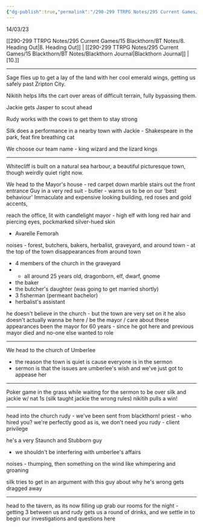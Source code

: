 ```yaml
---
{"dg-publish":true,"permalink":"/290-299 TTRPG Notes/295 Current Games/15 Blackthorn/BT Notes/9./"}
---
```



14/03/23

[[290-299 TTRPG Notes/295 Current Games/15 Blackthorn/BT Notes/8. Heading Out\|8. Heading Out]] | [[290-299 TTRPG Notes/295 Current Games/15 Blackthorn/BT Notes/Blackthorn Journal\|Blackthorn Journal]] | [10.]]

---

Sage flies up to get a lay of the land with her cool emerald wings, getting us safely past Zripton City.

Nikitih helps lifts the cart over areas of difficult terrain, fully bypassing them.

Jackie gets Jasper to scout ahead

Rudy works with the cows to get them to stay strong

Silk does a performance in a nearby town with Jackie - Shakespeare in the park, feat fire breathing cat

We choose our team name - king wizard and the lizard kings

---

Whitecliff is built on a natural sea harbour, a beautiful picturesque town, though weirdly quiet right now.

We head to the Mayor's house - red carpet down marble stairs out the front entrance
Guy in a very red suit - butler - warns us to be on our 'best behaviour'
Immaculate and expensive looking building, red roses and gold accents, 

reach the office, lit with candlelight
mayor - high elf with long red hair and piercing eyes, pockmarked silver-hued skin
- Avarelle Femorah

noises - forest, butchers, bakers, herbalist, graveyard, and around town - at the top of the town
disappearances from around town
- 4 members of the church in the graveyard
-  - all around 25 years old, dragonborn, elf, dwarf, gnome
- the baker
- the butcher's daughter (was going to get married shortly)
- 3 fisherman (permeant bachelor)
- herbalist's assistant 

he doesn't believe in the church - but the town are very set on it
he also doesn't actually wanna be here / be the mayor / care about these appearances
been the mayor for 60 years - since he got here and previous mayor died and no-one else wanted to role

---

We head to the church of Umberlee
- the reason the town is quiet is cause everyone is in the sermon
- sermon is that the issues are umberlee's wish and we've just got to appease her

---

Poker game in the grass while waiting for the sermon to be over
silk and jackie w/ nat 1s (silk taught jackie the wrong rules)
nikitih pulls a win!

---

head into the church
rudy - we've been sent from blackthorn!
priest - who hired you? we're perfectly good as is, we don't need you
rudy - client privilege 

he's a very Staunch and Stubborn guy
- we shouldn't be interfering with umberlee's affairs 

noises - thumping, then something on the wind like whimpering and groaning

silk tries to get in an argument with this guy about why he's wrong
gets dragged away

---

head to the tavern, as its now filling up
grab our rooms for the night - getting 3 between us
and rudy gets us a round of drinks, and we settle in to begin our investigations and questions here